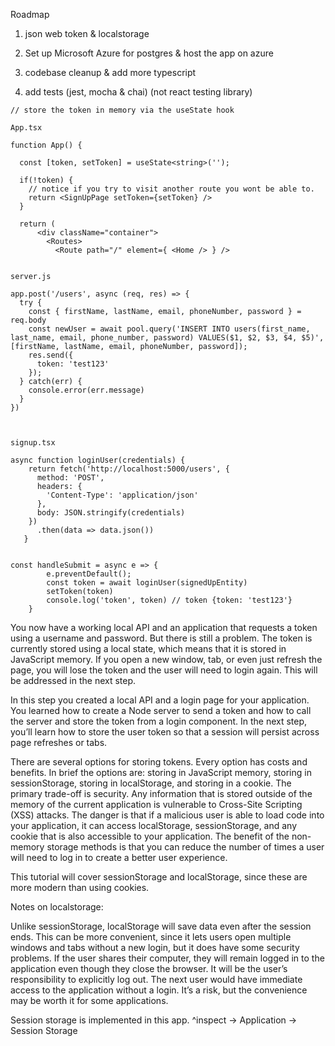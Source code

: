 Roadmap
1. json web token & localstorage 
       
2. Set up Microsoft Azure for postgres & host the app on azure

3. codebase cleanup & add more typescript

4. add tests (jest, mocha & chai) (not react testing library)


```
// store the token in memory via the useState hook

App.tsx

function App() {

  const [token, setToken] = useState<string>('');

  if(!token) {
    // notice if you try to visit another route you wont be able to.
    return <SignUpPage setToken={setToken} />
  }

  return (
      <div className="container">
        <Routes>
          <Route path="/" element={ <Home /> } />


server.js

app.post('/users', async (req, res) => {
  try {
    const { firstName, lastName, email, phoneNumber, password } = req.body
    const newUser = await pool.query('INSERT INTO users(first_name, last_name, email, phone_number, password) VALUES($1, $2, $3, $4, $5)', [firstName, lastName, email, phoneNumber, password]);
    res.send({
      token: 'test123'
    });
  } catch(err) {
    console.error(err.message)
  }
})



signup.tsx

async function loginUser(credentials) {
    return fetch('http://localhost:5000/users', {
      method: 'POST',
      headers: {
        'Content-Type': 'application/json'
      },
      body: JSON.stringify(credentials)
    })
      .then(data => data.json())
   }


const handleSubmit = async e => {
        e.preventDefault();
        const token = await loginUser(signedUpEntity)
        setToken(token)
        console.log('token', token) // token {token: 'test123'}
    }

```

You now have a working local API and an application that requests a token using a username and password. But there is still a problem. The token is currently stored using a local state, which means that it is stored in JavaScript memory. If you open a new window, tab, or even just refresh the page, you will lose the token and the user will need to login again. This will be addressed in the next step.

In this step you created a local API and a login page for your application. You learned how to create a Node server to send a token and how to call the server and store the token from a login component. In the next step, you’ll learn how to store the user token so that a session will persist across page refreshes or tabs.

There are several options for storing tokens. Every option has costs and benefits. In brief the options are: storing in JavaScript memory, storing in sessionStorage, storing in localStorage, and storing in a cookie. The primary trade-off is security. Any information that is stored outside of the memory of the current application is vulnerable to Cross-Site Scripting (XSS) attacks. The danger is that if a malicious user is able to load code into your application, it can access localStorage, sessionStorage, and any cookie that is also accessible to your application. The benefit of the non-memory storage methods is that you can reduce the number of times a user will need to log in to create a better user experience.

This tutorial will cover sessionStorage and localStorage, since these are more modern than using cookies.

Notes on localstorage:

Unlike sessionStorage, localStorage will save data even after the session ends. This can be more convenient, since it lets users open multiple windows and tabs without a new login, but it does have some security problems. If the user shares their computer, they will remain logged in to the application even though they close the browser. It will be the user’s responsibility to explicitly log out. The next user would have immediate access to the application without a login. It’s a risk, but the convenience may be worth it for some applications.


Session storage is implemented in this app.
^inspect -> Application -> Session Storage